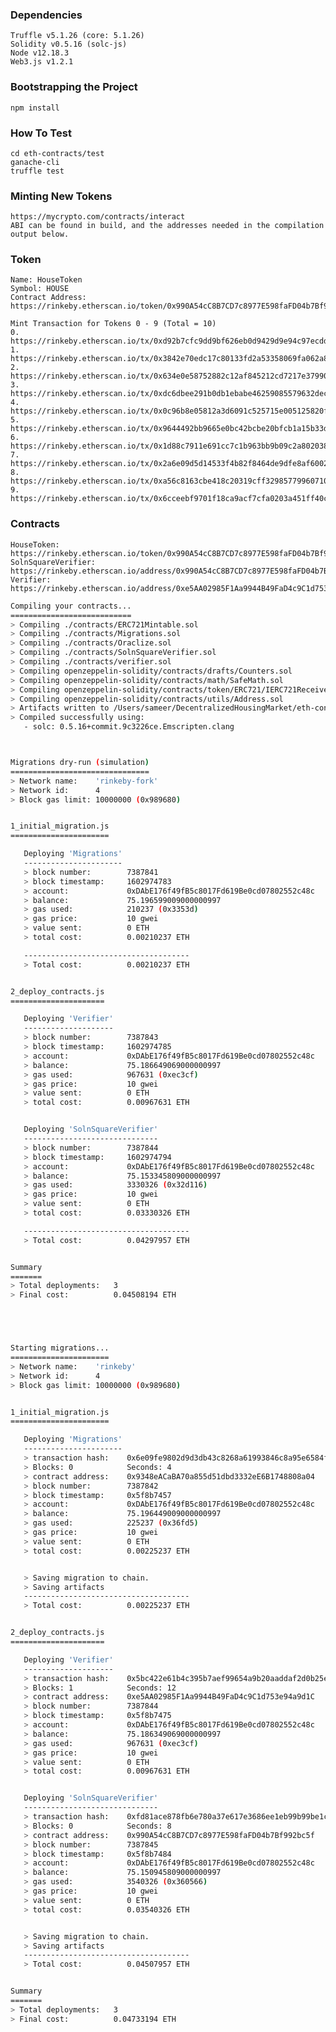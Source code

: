### Dependencies
    Truffle v5.1.26 (core: 5.1.26)
    Solidity v0.5.16 (solc-js)
    Node v12.18.3
    Web3.js v1.2.1  

### Bootstrapping the Project
    npm install

### How To Test
    cd eth-contracts/test
    ganache-cli
    truffle test

### Minting New Tokens
    https://mycrypto.com/contracts/interact 
    ABI can be found in build, and the addresses needed in the compilation output below.

### Token
    Name: HouseToken
    Symbol: HOUSE
    Contract Address: https://rinkeby.etherscan.io/token/0x990A54cC8B7CD7c8977E598faFD04b7Bf992bc5f

    Mint Transaction for Tokens 0 - 9 (Total = 10)
    0. https://rinkeby.etherscan.io/tx/0xd92b7cfc9dd9bf626eb0d9429d9e94c97ecdd54cbc49221f420c6fcc274f16be 
    1. https://rinkeby.etherscan.io/tx/0x3842e70edc17c80133fd2a53358069fa062a86baad2abe0dd0cefadd6984de03
    2. https://rinkeby.etherscan.io/tx/0x634e0e58752882c12af845212cd7217e37990241d676367ac95ac1a636012e98
    3. https://rinkeby.etherscan.io/tx/0xdc6dbee291b0db1ebabe46259085579632decae0fbeef4a24a60d3e9fa9e7629
    4. https://rinkeby.etherscan.io/tx/0x0c96b8e05812a3d6091c525715e005125820f32b7f2a32a03f81717ed82399a8
    5. https://rinkeby.etherscan.io/tx/0x9644492bb9665e0bc42bcbe20bfcb1a15b33df80c42a3f1bb88c0f30ca2107d8
    6. https://rinkeby.etherscan.io/tx/0x1d88c7911e691cc7c1b963bb9b09c2a802038b7f9bd50cecf3319aac926ce74e
    7. https://rinkeby.etherscan.io/tx/0x2a6e09d5d14533f4b82f8464de9dfe8af60028e03091e402283c92facd931356
    8. https://rinkeby.etherscan.io/tx/0xa56c8163cbe418c20319cff32985779960710c72ffcc0329082fc9dfbefa6a58
    9. https://rinkeby.etherscan.io/tx/0x6cceebf9701f18ca9acf7cfa0203a451ff40c6cbab73cedea781d8756b63ae1a

### Contracts
    HouseToken: https://rinkeby.etherscan.io/token/0x990A54cC8B7CD7c8977E598faFD04b7Bf992bc5f
    SolnSquareVerifier: https://rinkeby.etherscan.io/address/0x990A54cC8B7CD7c8977E598faFD04b7Bf992bc5f
    Verifier: https://rinkeby.etherscan.io/address/0xe5AA02985F1Aa9944B49FaD4c9C1d753e94a9d1C

```bash
Compiling your contracts...
===========================
> Compiling ./contracts/ERC721Mintable.sol
> Compiling ./contracts/Migrations.sol
> Compiling ./contracts/Oraclize.sol
> Compiling ./contracts/SolnSquareVerifier.sol
> Compiling ./contracts/verifier.sol
> Compiling openzeppelin-solidity/contracts/drafts/Counters.sol
> Compiling openzeppelin-solidity/contracts/math/SafeMath.sol
> Compiling openzeppelin-solidity/contracts/token/ERC721/IERC721Receiver.sol
> Compiling openzeppelin-solidity/contracts/utils/Address.sol
> Artifacts written to /Users/sameer/DecentralizedHousingMarket/eth-contracts/build/contracts
> Compiled successfully using:
   - solc: 0.5.16+commit.9c3226ce.Emscripten.clang



Migrations dry-run (simulation)
===============================
> Network name:    'rinkeby-fork'
> Network id:      4
> Block gas limit: 10000000 (0x989680)


1_initial_migration.js
======================

   Deploying 'Migrations'
   ----------------------
   > block number:        7387841
   > block timestamp:     1602974783
   > account:             0xDAbE176f49fB5c8017Fd619Be0cd07802552c48c
   > balance:             75.196599009000000997
   > gas used:            210237 (0x3353d)
   > gas price:           10 gwei
   > value sent:          0 ETH
   > total cost:          0.00210237 ETH

   -------------------------------------
   > Total cost:          0.00210237 ETH


2_deploy_contracts.js
=====================

   Deploying 'Verifier'
   --------------------
   > block number:        7387843
   > block timestamp:     1602974785
   > account:             0xDAbE176f49fB5c8017Fd619Be0cd07802552c48c
   > balance:             75.186649069000000997
   > gas used:            967631 (0xec3cf)
   > gas price:           10 gwei
   > value sent:          0 ETH
   > total cost:          0.00967631 ETH


   Deploying 'SolnSquareVerifier'
   ------------------------------
   > block number:        7387844
   > block timestamp:     1602974794
   > account:             0xDAbE176f49fB5c8017Fd619Be0cd07802552c48c
   > balance:             75.153345809000000997
   > gas used:            3330326 (0x32d116)
   > gas price:           10 gwei
   > value sent:          0 ETH
   > total cost:          0.03330326 ETH

   -------------------------------------
   > Total cost:          0.04297957 ETH


Summary
=======
> Total deployments:   3
> Final cost:          0.04508194 ETH





Starting migrations...
======================
> Network name:    'rinkeby'
> Network id:      4
> Block gas limit: 10000000 (0x989680)


1_initial_migration.js
======================

   Deploying 'Migrations'
   ----------------------
   > transaction hash:    0x6e09fe9802d9d3db43c8268a61993846c8a95e6584f024f3757aae1cef375ac2
   > Blocks: 0            Seconds: 4
   > contract address:    0x9348eACaBA70a855d51dbd3332eE6B1748808a04
   > block number:        7387842
   > block timestamp:     0x5f8b7457
   > account:             0xDAbE176f49fB5c8017Fd619Be0cd07802552c48c
   > balance:             75.196449009000000997
   > gas used:            225237 (0x36fd5)
   > gas price:           10 gwei
   > value sent:          0 ETH
   > total cost:          0.00225237 ETH


   > Saving migration to chain.
   > Saving artifacts
   -------------------------------------
   > Total cost:          0.00225237 ETH


2_deploy_contracts.js
=====================

   Deploying 'Verifier'
   --------------------
   > transaction hash:    0x5bc422e61b4c395b7aef99654a9b20aaddaf2d0b25ee06f86c4c6c44d26f653a
   > Blocks: 1            Seconds: 12
   > contract address:    0xe5AA02985F1Aa9944B49FaD4c9C1d753e94a9d1C
   > block number:        7387844
   > block timestamp:     0x5f8b7475
   > account:             0xDAbE176f49fB5c8017Fd619Be0cd07802552c48c
   > balance:             75.186349069000000997
   > gas used:            967631 (0xec3cf)
   > gas price:           10 gwei
   > value sent:          0 ETH
   > total cost:          0.00967631 ETH


   Deploying 'SolnSquareVerifier'
   ------------------------------
   > transaction hash:    0xfd81ace878fb6e780a37e617e3686ee1eb99b99be1c56986c6a3546f81ec78bd
   > Blocks: 0            Seconds: 8
   > contract address:    0x990A54cC8B7CD7c8977E598faFD04b7Bf992bc5f
   > block number:        7387845
   > block timestamp:     0x5f8b7484
   > account:             0xDAbE176f49fB5c8017Fd619Be0cd07802552c48c
   > balance:             75.150945809000000997
   > gas used:            3540326 (0x360566)
   > gas price:           10 gwei
   > value sent:          0 ETH
   > total cost:          0.03540326 ETH


   > Saving migration to chain.
   > Saving artifacts
   -------------------------------------
   > Total cost:          0.04507957 ETH


Summary
=======
> Total deployments:   3
> Final cost:          0.04733194 ETH
```

